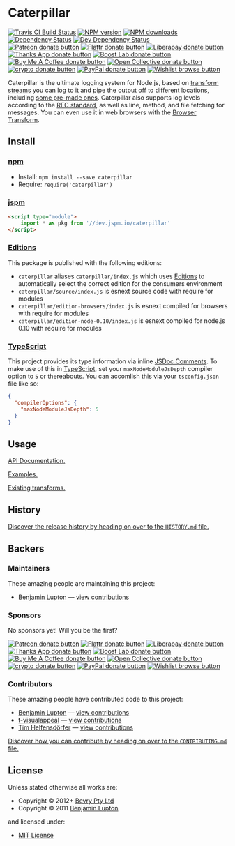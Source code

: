 <!-- TITLE/ -->

<h1>Caterpillar</h1>

<!-- /TITLE -->


<!-- BADGES/ -->

<span class="badge-travisci"><a href="http://travis-ci.org/bevry/caterpillar" title="Check this project's build status on TravisCI"><img src="https://img.shields.io/travis/bevry/caterpillar/master.svg" alt="Travis CI Build Status" /></a></span>
<span class="badge-npmversion"><a href="https://npmjs.org/package/caterpillar" title="View this project on NPM"><img src="https://img.shields.io/npm/v/caterpillar.svg" alt="NPM version" /></a></span>
<span class="badge-npmdownloads"><a href="https://npmjs.org/package/caterpillar" title="View this project on NPM"><img src="https://img.shields.io/npm/dm/caterpillar.svg" alt="NPM downloads" /></a></span>
<span class="badge-daviddm"><a href="https://david-dm.org/bevry/caterpillar" title="View the status of this project's dependencies on DavidDM"><img src="https://img.shields.io/david/bevry/caterpillar.svg" alt="Dependency Status" /></a></span>
<span class="badge-daviddmdev"><a href="https://david-dm.org/bevry/caterpillar#info=devDependencies" title="View the status of this project's development dependencies on DavidDM"><img src="https://img.shields.io/david/dev/bevry/caterpillar.svg" alt="Dev Dependency Status" /></a></span>
<br class="badge-separator" />
<span class="badge-patreon"><a href="https://patreon.com/bevry" title="Donate to this project using Patreon"><img src="https://img.shields.io/badge/patreon-donate-yellow.svg" alt="Patreon donate button" /></a></span>
<span class="badge-flattr"><a href="https://flattr.com/profile/balupton" title="Donate to this project using Flattr"><img src="https://img.shields.io/badge/flattr-donate-yellow.svg" alt="Flattr donate button" /></a></span>
<span class="badge-liberapay"><a href="https://liberapay.com/bevry" title="Donate to this project using Liberapay"><img src="https://img.shields.io/badge/liberapay-donate-yellow.svg" alt="Liberapay donate button" /></a></span>
<span class="badge-thanksapp"><a href="https://givethanks.app/donate/npm/caterpillar" title="Donate to this project using Thanks App"><img src="https://img.shields.io/badge/thanksapp-donate-yellow.svg" alt="Thanks App donate button" /></a></span>
<span class="badge-boostlab"><a href="https://boost-lab.app/bevry/caterpillar" title="Donate to this project using Boost Lab"><img src="https://img.shields.io/badge/boostlab-donate-yellow.svg" alt="Boost Lab donate button" /></a></span>
<span class="badge-buymeacoffee"><a href="https://buymeacoffee.com/balupton" title="Donate to this project using Buy Me A Coffee"><img src="https://img.shields.io/badge/buy%20me%20a%20coffee-donate-yellow.svg" alt="Buy Me A Coffee donate button" /></a></span>
<span class="badge-opencollective"><a href="https://opencollective.com/bevry" title="Donate to this project using Open Collective"><img src="https://img.shields.io/badge/open%20collective-donate-yellow.svg" alt="Open Collective donate button" /></a></span>
<span class="badge-crypto"><a href="https://bevry.me/crypto" title="Donate to this project using Cryptocurrency"><img src="https://img.shields.io/badge/crypto-donate-yellow.svg" alt="crypto donate button" /></a></span>
<span class="badge-paypal"><a href="https://bevry.me/paypal" title="Donate to this project using Paypal"><img src="https://img.shields.io/badge/paypal-donate-yellow.svg" alt="PayPal donate button" /></a></span>
<span class="badge-wishlist"><a href="https://bevry.me/wishlist" title="Buy an item on our wishlist for us"><img src="https://img.shields.io/badge/wishlist-donate-yellow.svg" alt="Wishlist browse button" /></a></span>

<!-- /BADGES -->


Caterpillar is the ultimate logging system for Node.js, based on [transform streams](http://nodejs.org/api/stream.html#stream_class_stream_transform) you can log to it and pipe the output off to different locations, including [some pre-made ones](http://npmjs.org/keyword/caterpillar-transform). Caterpillar also supports log levels according to the [RFC standard](http://www.faqs.org/rfcs/rfc3164.html), as well as line, method, and file fetching for messages. You can even use it in web browsers with the [Browser Transform](https://github.com/bevry/caterpillar-browser).

<!-- INSTALL/ -->

<h2>Install</h2>

<a href="https://npmjs.com" title="npm is a package manager for javascript"><h3>npm</h3></a>
<ul>
<li>Install: <code>npm install --save caterpillar</code></li>
<li>Require: <code>require('caterpillar')</code></li>
</ul>

<a href="https://jspm.io" title="Native ES Modules CDN"><h3>jspm</h3></a>

``` html
<script type="module">
    import * as pkg from '//dev.jspm.io/caterpillar'
</script>
```

<h3><a href="https://editions.bevry.me" title="Editions are the best way to produce and consume packages you care about.">Editions</a></h3>

<p>This package is published with the following editions:</p>

<ul><li><code>caterpillar</code> aliases <code>caterpillar/index.js</code> which uses <a href="https://editions.bevry.me" title="Editions are the best way to produce and consume packages you care about.">Editions</a> to automatically select the correct edition for the consumers environment</li>
<li><code>caterpillar/source/index.js</code> is esnext source code with require for modules</li>
<li><code>caterpillar/edition-browsers/index.js</code> is esnext compiled for browsers with require for modules</li>
<li><code>caterpillar/edition-node-0.10/index.js</code> is esnext compiled for node.js 0.10 with require for modules</li></ul>

<h3><a href="https://www.typescriptlang.org/" title="TypeScript is a typed superset of JavaScript that compiles to plain JavaScript. ">TypeScript</a></h3>

This project provides its type information via inline <a href="http://usejsdoc.org" title="JSDoc is an API documentation generator for JavaScript, similar to Javadoc or phpDocumentor">JSDoc Comments</a>. To make use of this in <a href="https://www.typescriptlang.org/" title="TypeScript is a typed superset of JavaScript that compiles to plain JavaScript. ">TypeScript</a>, set your <code>maxNodeModuleJsDepth</code> compiler option to `5` or thereabouts. You can accomlish this via your `tsconfig.json` file like so:

``` json
{
  "compilerOptions": {
    "maxNodeModuleJsDepth": 5
  }
}
```

<!-- /INSTALL -->


## Usage

[API Documentation.](http://master.caterpillar.bevry.surge.sh/docs/)

[Examples.](https://github.com/bevry/caterpillar-examples)

[Existing transforms.](https://www.npmjs.com/browse/keyword/caterpillar-transform)

<!-- HISTORY/ -->

<h2>History</h2>

<a href="https://github.com/bevry/caterpillar/blob/master/HISTORY.md#files">Discover the release history by heading on over to the <code>HISTORY.md</code> file.</a>

<!-- /HISTORY -->


<!-- BACKERS/ -->

<h2>Backers</h2>

<h3>Maintainers</h3>

These amazing people are maintaining this project:

<ul><li><a href="http://balupton.com">Benjamin Lupton</a> — <a href="https://github.com/bevry/caterpillar/commits?author=balupton" title="View the GitHub contributions of Benjamin Lupton on repository bevry/caterpillar">view contributions</a></li></ul>

<h3>Sponsors</h3>

No sponsors yet! Will you be the first?

<span class="badge-patreon"><a href="https://patreon.com/bevry" title="Donate to this project using Patreon"><img src="https://img.shields.io/badge/patreon-donate-yellow.svg" alt="Patreon donate button" /></a></span>
<span class="badge-flattr"><a href="https://flattr.com/profile/balupton" title="Donate to this project using Flattr"><img src="https://img.shields.io/badge/flattr-donate-yellow.svg" alt="Flattr donate button" /></a></span>
<span class="badge-liberapay"><a href="https://liberapay.com/bevry" title="Donate to this project using Liberapay"><img src="https://img.shields.io/badge/liberapay-donate-yellow.svg" alt="Liberapay donate button" /></a></span>
<span class="badge-thanksapp"><a href="https://givethanks.app/donate/npm/caterpillar" title="Donate to this project using Thanks App"><img src="https://img.shields.io/badge/thanksapp-donate-yellow.svg" alt="Thanks App donate button" /></a></span>
<span class="badge-boostlab"><a href="https://boost-lab.app/bevry/caterpillar" title="Donate to this project using Boost Lab"><img src="https://img.shields.io/badge/boostlab-donate-yellow.svg" alt="Boost Lab donate button" /></a></span>
<span class="badge-buymeacoffee"><a href="https://buymeacoffee.com/balupton" title="Donate to this project using Buy Me A Coffee"><img src="https://img.shields.io/badge/buy%20me%20a%20coffee-donate-yellow.svg" alt="Buy Me A Coffee donate button" /></a></span>
<span class="badge-opencollective"><a href="https://opencollective.com/bevry" title="Donate to this project using Open Collective"><img src="https://img.shields.io/badge/open%20collective-donate-yellow.svg" alt="Open Collective donate button" /></a></span>
<span class="badge-crypto"><a href="https://bevry.me/crypto" title="Donate to this project using Cryptocurrency"><img src="https://img.shields.io/badge/crypto-donate-yellow.svg" alt="crypto donate button" /></a></span>
<span class="badge-paypal"><a href="https://bevry.me/paypal" title="Donate to this project using Paypal"><img src="https://img.shields.io/badge/paypal-donate-yellow.svg" alt="PayPal donate button" /></a></span>
<span class="badge-wishlist"><a href="https://bevry.me/wishlist" title="Buy an item on our wishlist for us"><img src="https://img.shields.io/badge/wishlist-donate-yellow.svg" alt="Wishlist browse button" /></a></span>

<h3>Contributors</h3>

These amazing people have contributed code to this project:

<ul><li><a href="http://balupton.com">Benjamin Lupton</a> — <a href="https://github.com/bevry/caterpillar/commits?author=balupton" title="View the GitHub contributions of Benjamin Lupton on repository bevry/caterpillar">view contributions</a></li>
<li><a href="https://github.com/t-visualappeal">t-visualappeal</a> — <a href="https://github.com/bevry/caterpillar/commits?author=t-visualappeal" title="View the GitHub contributions of t-visualappeal on repository bevry/caterpillar">view contributions</a></li>
<li><a href="http://thelfensdrfer.de">Tim Helfensdörfer</a> — <a href="https://github.com/bevry/caterpillar/commits?author=thelfensdrfer" title="View the GitHub contributions of Tim Helfensdörfer on repository bevry/caterpillar">view contributions</a></li></ul>

<a href="https://github.com/bevry/caterpillar/blob/master/CONTRIBUTING.md#files">Discover how you can contribute by heading on over to the <code>CONTRIBUTING.md</code> file.</a>

<!-- /BACKERS -->


<!-- LICENSE/ -->

<h2>License</h2>

Unless stated otherwise all works are:

<ul><li>Copyright &copy; 2012+ <a href="http://bevry.me">Bevry Pty Ltd</a></li>
<li>Copyright &copy; 2011 <a href="http://balupton.com">Benjamin Lupton</a></li></ul>

and licensed under:

<ul><li><a href="http://spdx.org/licenses/MIT.html">MIT License</a></li></ul>

<!-- /LICENSE -->
